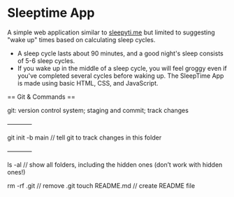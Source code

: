 # Sleeptime App

A simple web application similar to [sleepyti.me](https://sleepyti.me/) but limited to suggesting "wake up" times based on calculating sleep cycles.

- A sleep cycle lasts about 90 minutes, and a good night's sleep consists of 5-6 sleep cycles.
- If you wake up in the middle of a sleep cycle, you will feel groggy even if you've completed several cycles before waking up.
  The SleepTime App is made using basic HTML, CSS, and JavaScript.

== Git & Commands ==

git: version control system; staging and commit; track changes

————

git init -b main // tell git to track changes in this folder

————

ls -al // show all folders, including the hidden ones (don’t work with hidden ones!)

rm -rf .git // remove .git
touch README.md // create README file
